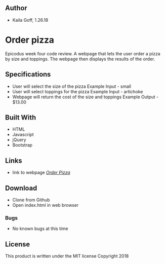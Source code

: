 ## Author
  * Kaila Goff, 1.26.18

# Order pizza

Epicodus week four code review. A webpage that lets the user order a pizza by size and toppings. The webpage then displays the results of the order.

## Specifications
  * User will select the size of the pizza
      Example Input - small
  * User will select toppings for the pizza
      Example Input - artichoke
  * Webpage will return the cost of the size and toppings
      Example Output - $13.00

## Built With
  * HTML
  * Javascript
  * jQuery
  * Bootstrap

## Links
  * link to webpage _<a href="https://kailagoff.github.io/order-pizza/" >Order Pizza</a>_

## Download
  * Clone from Github
  * Open index.html in web browser

### Bugs
  * No known bugs at this time

## License
This product is written under the MIT license
Copyright 2018

